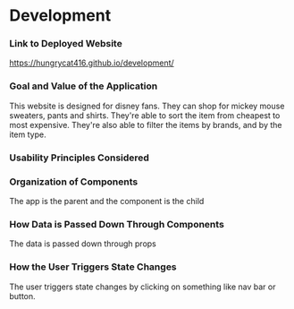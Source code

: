 # Development

### Link to Deployed Website

https://hungrycat416.github.io/development/


### Goal and Value of the Application
This website is designed for disney fans. They can shop for mickey mouse sweaters, pants and shirts. They're able to sort the item from cheapest to most expensive. They're also able to filter the items by brands, and by the item type. 

### Usability Principles Considered

### Organization of Components
The app is the parent and the component is the child

### How Data is Passed Down Through Components
The data is passed down through props

### How the User Triggers State Changes
The user triggers state changes by clicking on something like nav bar or button. 
